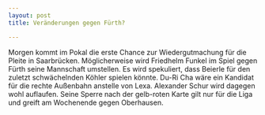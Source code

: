 ```yaml
---
layout: post
title: Veränderungen gegen Fürth?

---
```


Morgen kommt im Pokal die erste Chance zur Wiedergutmachung für die Pleite in Saarbrücken. Möglicherweise wird Friedhelm Funkel im Spiel gegen Fürth seine Mannschaft umstellen. Es wird spekuliert, dass Beierle für den zuletzt schwächelnden Köhler spielen könnte. Du-Ri Cha wäre ein Kandidat für die rechte Außenbahn anstelle von Lexa. Alexander Schur wird dagegen wohl auflaufen. Seine Sperre nach der gelb-roten Karte gilt nur für die Liga und greift am Wochenende gegen Oberhausen.


